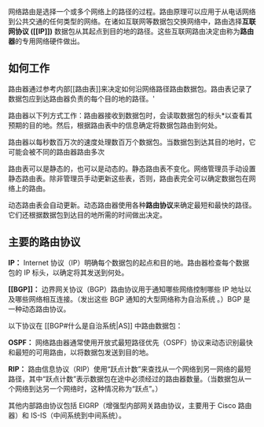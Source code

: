 网络路由是选择一个或多个网络上的路径的过程。路由原理可以应用于从电话网络到公共交通的任何类型的网络。在诸如互联网等数据包交换网络中，路由选择**互联网协议 ([[IP]])** 数据包从其起点到目的地的路径。这些互联网路由决定由称为**路由器**的专用网络硬件做出。

## 如何工作

路由器通过参考内部[[路由表]]来决定如何沿网络路径路由数据包。路由表记录了数据包应到达路由器负责的每个目的地的路径。'

路由器以下列方式工作：路由器接收到数据包时，会读取数据包的标头\*以查看其预期的目的地。然后，根据路由表中的信息确定将数据包路由到何处。

路由器以每秒数百万次的速度处理数百万个数据包。当数据包到达其目的地时，它可能会被不同的路由器路由多次

路由表可以是静态的，也可以是动态的。静态路由表不变化。网络管理员手动设置静态路由表。除非管理员手动更新这些表，否则，路由表完全可以确定数据包在网络上的路由。

动态路由表会自动更新。动态路由器使用各种**路由协议**来确定最短和最快的路径。它们还根据数据包到达目的地所需的时间做出决定。

## 主要的路由协议

**IP：** Internet 协议（IP）明确每个数据包的起点和目的地。路由器检查每个数据包的 IP 标头，以确定将其发送到何处。

**[[BGP]]：** 边界网关协议（BGP）路由协议用于通知哪些网络控制哪些 IP 地址以及哪些网络相互连接。（发出这些 BGP 通知的大型网络称为自治系统 。）BGP 是一种动态路由协议。

以下协议在 [[BGP#什么是自治系统|AS]] 中路由数据包：

**OSPF：** 网络路由器通常使用开放式最短路径优先（OSPF）协议来动态识别最快和最短的可用路由，以将数据包发送到目的地。

**RIP：** 路由信息协议（RIP）使用“跃点计数”来查找从一个网络到另一网络的最短路径，其中“跃点计数”表示数据包在途中必须经过的路由器数量。（当数据包从一个网络到达另一个网络时，这种情况称为“跃点”。）

其他内部路由协议包括 EIGRP（增强型内部网关路由协议，主要用于 Cisco 路由器）和 IS-IS（中间系统到中间系统）。
